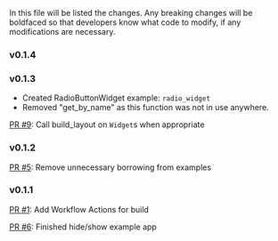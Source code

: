 In this file will be listed the changes.  Any breaking changes will be boldfaced
so that developers know what code to modify, if any modifications are necessary.

### v0.1.4


### v0.1.3

- Created RadioButtonWidget example: `radio_widget`
- Removed "get_by_name" as this function was not in use anywhere.

[PR #9](https://github.com/KenSuenobu/pushrod/issues/9): Call build_layout on `Widget`s when appropriate

### v0.1.2

[PR #5](https://github.com/KenSuenobu/pushrod/issues/5): Remove unnecessary borrowing from examples

### v0.1.1

[PR #1](https://github.com/KenSuenobu/pushrod/issues/1): Add Workflow Actions for build

[PR #6](https://github.com/KenSuenobu/pushrod-widgets/issues/6): Finished hide/show example app

